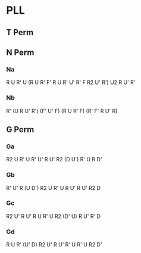 # PLL

## T Perm
<CubePicture scramble="R U R' U' R' F R2 U' R' U' R U R' F'" />

## N Perm
### Na
<CubePicture scramble="R U R' U2 R U R2 F' R U R U' R' F R U' R' U' R U' R'" />
<Algorithm>R U R' U (R U R' F' R U R' U' R' F R2 U' R') U2 R U' R'</Algorithm>

### Nb
<CubePicture scramble="R' U R' F R F' R U' R' F' U F R U R' U' R" />
<Algorithm>R' (U R U' R') (F' U' F) (R U R' F) (R' F' R U' R)</Algorithm>

## G Perm
### Ga
<CubePicture scramble="D R' U' R U D' R2 U R' U R U' R U' R2" />
<Algorithm>R2 U R' U R' U' R U' R2 (D U') R' U R D'</Algorithm>

### Gb
<CubePicture scramble="D' R2 U R' U R' U' R U' R2 D U' R' U R" />
<Algorithm>R' U' R (U D') R2 U R' U R U' R U' R2 D</Algorithm>

### Gc
<CubePicture scramble="D' R U R' U' D R2 U' R U' R' U R' U R2" />
<Algorithm>R2 U' R U' R U R' U R2 (D' U) R U' R' D</Algorithm>

### Gd
<CubePicture scramble="D R2 U' R U' R U R' U R2 D' U R U' R'" />
<Algorithm>R U R' (U' D) R2 U' R U' R' U R' U R2 D'</Algorithm>
